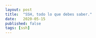 ```yaml
---
layout: post
title:  "SSH, todo lo que debes saber."
date:   2020-05-15
published: false
tags: [ssh]
---
```

